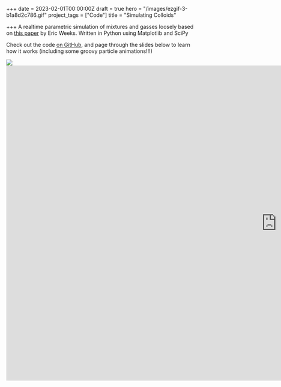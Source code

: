 +++
date = 2023-02-01T00:00:00Z
draft = true
hero = "/images/ezgif-3-b1a8d2c786.gif"
project_tags = ["Code"]
title = "Simulating Colloids"

+++
A realtime parametric simulation of mixtures and gasses loosely based on [this paper](https://pubs.acs.org/doi/10.1021/acsmacrolett.6b00826) by Eric Weeks. Written in Python using Matplotlib and SciPy

Check out the code [on GitHub](https://github.com/olincollege/scicomp-p2-colloid-sim), and page through the slides below to learn how it works (including some groovy particle animations!!!)

<img src="/images/ezgif-4-4ba7dd42bc-1.gif"><iframe src="https://docs.google.com/presentation/d/e/2PACX-1vRs6yQ8bFsEYcdXIYrVkRmJbC9vDhWoomnkFcJi3TPNTpv1EbznIqhcCaCGliPJOm7oKLFitIOa3OOL/embed?start=false&loop=false&delayms=5000" frameborder="0" width="1440" height="839" allowfullscreen="true" mozallowfullscreen="true" webkitallowfullscreen="true"></iframe>